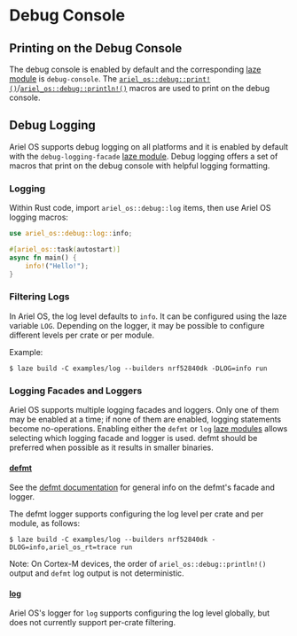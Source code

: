 # Debug Console

## Printing on the Debug Console

The debug console is enabled by default and the corresponding [laze module][laze-modules-book] is `debug-console`.
The [`ariel_os::debug::print!()`][print-macro-rustdoc]/[`ariel_os::debug::println!()`][println-macro-rustdoc] macros are used to print on the debug console.

## Debug Logging

Ariel OS supports debug logging on all platforms and it is enabled by default with the `debug-logging-facade` [laze module][laze-modules-book].
Debug logging offers a set of macros that print on the debug console with helpful logging formatting.

### Logging

Within Rust code, import `ariel_os::debug::log` items, then use Ariel OS logging macros:

```rust
use ariel_os::debug::log::info;

#[ariel_os::task(autostart)]
async fn main() {
    info!("Hello!");
}
```

### Filtering Logs

In Ariel OS, the log level defaults to `info`. It can be configured using the
laze variable `LOG`.
Depending on the logger, it may be possible to configure different levels per crate or per module.

Example:

```shell
$ laze build -C examples/log --builders nrf52840dk -DLOG=info run
```

### Logging Facades and Loggers

Ariel OS supports multiple logging facades and loggers.
Only one of them may be enabled at a time;
if none of them are enabled, logging statements become no-operations.
Enabling either the `defmt` or `log` [laze modules][laze-modules-book] allows selecting which logging facade and logger is used.
defmt should be preferred when possible as it results in smaller binaries.

#### [defmt]

See the [defmt documentation] for general info on the defmt's facade and logger.

The defmt logger supports configuring the log level per crate and per module, as follows:

```shell
$ laze build -C examples/log --builders nrf52840dk -DLOG=info,ariel_os_rt=trace run
```

Note: On Cortex-M devices, the order of `ariel_os::debug::println!()` output and
      `defmt` log output is not deterministic.

#### [log]

Ariel OS's logger for `log` supports configuring the log level globally, but does not currently support per-crate filtering.

[defmt]: https://github.com/knurling-rs/defmt
[defmt documentation]: https://defmt.ferrous-systems.com/
[log]: https://github.com/rust-lang/log
[laze-modules-book]: ./build_system.md#laze-modules
[print-macro-rustdoc]: https://ariel-os.github.io/ariel-os/dev/docs/api/ariel_os/debug/macro.print.html
[println-macro-rustdoc]: https://ariel-os.github.io/ariel-os/dev/docs/api/ariel_os/debug/macro.println.html

